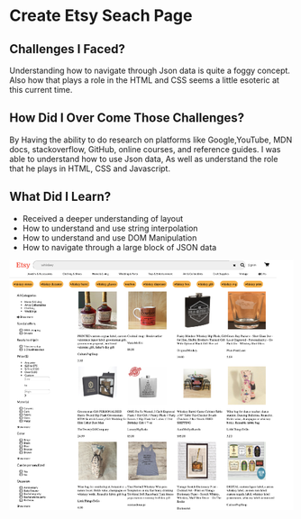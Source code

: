 # Create Etsy Seach Page

## Challenges I Faced? 

Understanding how to navigate through Json data is quite a foggy concept. Also how that plays a role in the HTML and CSS seems a little esoteric at this current time. 

## How Did I Over Come Those Challenges? 

By Having the ability to do research on platforms like Google,YouTube, MDN docs, stackoverflow, GitHub, online courses, and reference guides. I was able to understand how to use Json data, As well as understand the role that he plays in HTML, CSS and Javascript. 

## What Did I Learn? 

* Received a deeper understanding of layout 
* How to understand and use string interpolation
* How to understand and use DOM Manipulation
* How to navigate through a large block of JSON data


![Esty Page Screen Shot](etsy.png)

